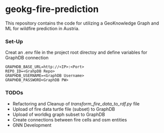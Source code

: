 # geokg-fire-prediction

This repository contains the code for utilizing a GeoKnowledge Graph and ML for wildfire prediction in Austria.

### Set-Up

Creat an .env file in the project root directoy and define variables for GraphDB connection

```
GRAPHDB_BASE_URL=http://<IP>:<Port>
REPO_ID=<GrahpDB Repo>
GRAPHDB_USERNAME=<GraphDB Username>
GRAPHDB_PASSWORD<GraphDB PW>
```

### TODOs

- Refactoring and Cleanup of _transform_fire_data_to_rdf.py_ file
- Upload of fire data turtle file (subset) to GraphDB
- Upload of worldkg graph subset to GraphDB
- Create connections between fire cells and osm entities
- GNN Development
